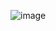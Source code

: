 ![image](https://user-images.githubusercontent.com/101138037/226499831-0ecf6c9b-b4c7-43bc-b86e-d7b36b6a1228.png)

